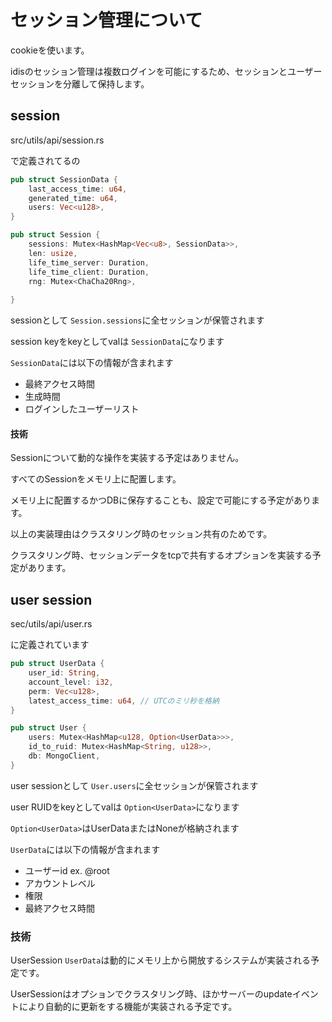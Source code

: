 # セッション管理について

cookieを使います。

idisのセッション管理は複数ログインを可能にするため、セッションとユーザーセッションを分離して保持します。

## session

src/utils/api/session.rs

で定義されてるの

```rust
pub struct SessionData {
    last_access_time: u64,
    generated_time: u64,
    users: Vec<u128>,
}

pub struct Session {
    sessions: Mutex<HashMap<Vec<u8>, SessionData>>,
    len: usize,
    life_time_server: Duration,
    life_time_client: Duration,
    rng: Mutex<ChaCha20Rng>,
  
}
```

sessionとして `Session.sessions`に全セッションが保管されます

session keyをkeyとしてvalは `SessionData`になります

`SessionData`には以下の情報が含まれます

- 最終アクセス時間
- 生成時間
- ログインしたユーザーリスト

#### 技術

Sessionについて動的な操作を実装する予定はありません。

すべてのSessionをメモリ上に配置します。

メモリ上に配置するかつDBに保存することも、設定で可能にする予定があります。

以上の実装理由はクラスタリング時のセッション共有のためです。

クラスタリング時、セッションデータをtcpで共有するオプションを実装する予定があります。

## user session

sec/utils/api/user.rs

に定義されています

```rust
pub struct UserData {
    user_id: String,
    account_level: i32,
    perm: Vec<u128>,
    latest_access_time: u64, // UTCのミリ秒を格納
}

pub struct User {
    users: Mutex<HashMap<u128, Option<UserData>>>,
    id_to_ruid: Mutex<HashMap<String, u128>>,
    db: MongoClient,
}

```

user sessionとして `User.users`に全セッションが保管されます

user RUIDをkeyとしてvalは   `Option<UserData>`になります

`Option<UserData>`はUserDataまたはNoneが格納されます

`UserData`には以下の情報が含まれます

- ユーザーid ex. @root
- アカウントレベル
- 権限
- 最終アクセス時間

### 技術

UserSession `UserData`は動的にメモリ上から開放するシステムが実装される予定です。

UserSessionはオプションでクラスタリング時、ほかサーバーのupdateイベントにより自動的に更新をする機能が実装される予定です。
